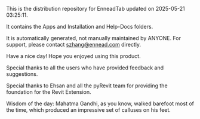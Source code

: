 This is the distribution repository for EnneadTab updated on 2025-05-21 03:25:11.

It contains the Apps and Installation and Help-Docs folders.

It is automatically generated, not manually maintained by ANYONE.
For support, please contact szhang@ennead.com directly.

Have a nice day! Hope you enjoyed using this product.

Special thanks to all the users who have provided feedback and suggestions.

Special thanks to Ehsan and all the pyRevit team for providing the foundation for the Revit Extension.



Wisdom of the day:
Mahatma Gandhi, as you know, walked barefoot most of the time, which produced an impressive set of calluses on his feet.

